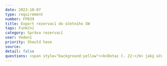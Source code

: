 ```yaml
---
date: 2023-10-07
type: requirement
number: FP039
title: Export rezervací do účetního SW
tags: Funkční
category: Správa rezervací
user: Vedení
priority: Should have
source: 
detail: false
questions: <span style="background:yellow"><b>Dotaz č. 22:</b> jaký účetní SW používáte?</span>
---
```


